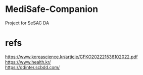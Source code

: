 # MediSafe-Companion
Project for SeSAC DA




# refs

https://www.koreascience.kr/article/CFKO202221536102022.pdf  
https://www.health.kr/  
https://ddinter.scbdd.com/
